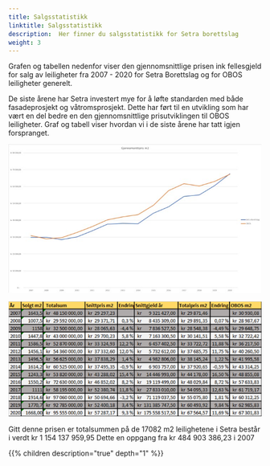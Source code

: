 ```yaml
---
title: Salgsstatistikk
linktitle: Salgsstatistikk
description:  Her finner du salgsstatistikk for Setra borettslag
weight: 3
---
```


Grafen og tabellen nedenfor viser den gjennomsnittlige prisen ink fellesgjeld for salg av leiligheter fra 2007 - 2020 for Setra Borettslag og for OBOS leiligheter generelt.  

De siste årene har Setra investert mye for å løfte standarden med både fasadeprosjekt og våtromsprosjekt.  Dette har ført til en utvikling som har vært en del bedre en den gjennomsnittlige prisutviklingen til OBOS leiligheter. Graf og tabell viser hvordan vi i de siste årene har tatt igjen forspranget. 

![Gjennomsnitpris](gjennomsnittpris3.jpg "Gjennomsnittpris")

![Salstatisitkk](salgstatistikktabell.png "Salgstatistikk")
 
Gitt denne prisen er totalsummen på de 17082 m2 leilighetene i Setra består i verdt  kr 1 154 137 959,95 Dette en oppgang fra  kr 484 903 386,23 i 2007

{{% children description="true" depth="1" %}}
